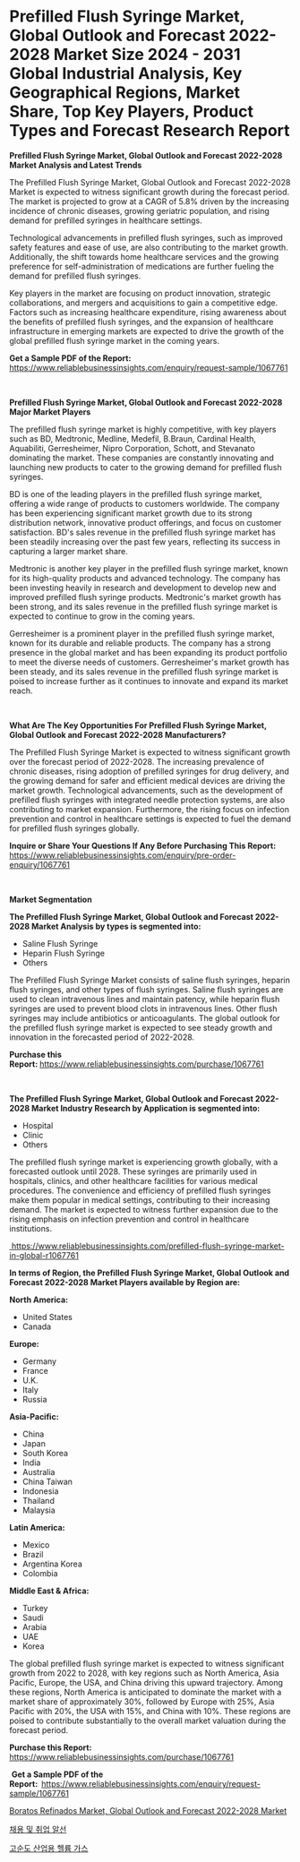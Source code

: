 <p><h1>Prefilled Flush Syringe Market, Global Outlook and Forecast 2022-2028 Market Size 2024 - 2031 Global Industrial Analysis, Key Geographical Regions, Market Share, Top Key Players, Product Types and Forecast Research Report</h1></p><p><strong>Prefilled Flush Syringe Market, Global Outlook and Forecast 2022-2028 Market Analysis and Latest Trends</strong></p>
<p><p>The Prefilled Flush Syringe Market, Global Outlook and Forecast 2022-2028 Market is expected to witness significant growth during the forecast period. The market is projected to grow at a CAGR of 5.8% driven by the increasing incidence of chronic diseases, growing geriatric population, and rising demand for prefilled syringes in healthcare settings. </p><p>Technological advancements in prefilled flush syringes, such as improved safety features and ease of use, are also contributing to the market growth. Additionally, the shift towards home healthcare services and the growing preference for self-administration of medications are further fueling the demand for prefilled flush syringes.</p><p>Key players in the market are focusing on product innovation, strategic collaborations, and mergers and acquisitions to gain a competitive edge. Factors such as increasing healthcare expenditure, rising awareness about the benefits of prefilled flush syringes, and the expansion of healthcare infrastructure in emerging markets are expected to drive the growth of the global prefilled flush syringe market in the coming years.</p></p>
<p><strong>Get a Sample PDF of the Report:&nbsp;</strong> <a href="https://www.reliablebusinessinsights.com/enquiry/request-sample/1067761">https://www.reliablebusinessinsights.com/enquiry/request-sample/1067761</a></p>
<p>&nbsp;</p>
<p><strong>Prefilled Flush Syringe Market, Global Outlook and Forecast 2022-2028 Major Market Players</strong></p>
<p><p>The prefilled flush syringe market is highly competitive, with key players such as BD, Medtronic, Medline, Medefil, B.Braun, Cardinal Health, Aquabiliti, Gerresheimer, Nipro Corporation, Schott, and Stevanato dominating the market. These companies are constantly innovating and launching new products to cater to the growing demand for prefilled flush syringes.</p><p>BD is one of the leading players in the prefilled flush syringe market, offering a wide range of products to customers worldwide. The company has been experiencing significant market growth due to its strong distribution network, innovative product offerings, and focus on customer satisfaction. BD's sales revenue in the prefilled flush syringe market has been steadily increasing over the past few years, reflecting its success in capturing a larger market share.</p><p>Medtronic is another key player in the prefilled flush syringe market, known for its high-quality products and advanced technology. The company has been investing heavily in research and development to develop new and improved prefilled flush syringe products. Medtronic's market growth has been strong, and its sales revenue in the prefilled flush syringe market is expected to continue to grow in the coming years.</p><p>Gerresheimer is a prominent player in the prefilled flush syringe market, known for its durable and reliable products. The company has a strong presence in the global market and has been expanding its product portfolio to meet the diverse needs of customers. Gerresheimer's market growth has been steady, and its sales revenue in the prefilled flush syringe market is poised to increase further as it continues to innovate and expand its market reach.</p></p>
<p>&nbsp;</p>
<p><strong>What Are The Key Opportunities For Prefilled Flush Syringe Market, Global Outlook and Forecast 2022-2028 Manufacturers?</strong></p>
<p><p>The Prefilled Flush Syringe Market is expected to witness significant growth over the forecast period of 2022-2028. The increasing prevalence of chronic diseases, rising adoption of prefilled syringes for drug delivery, and the growing demand for safer and efficient medical devices are driving the market growth. Technological advancements, such as the development of prefilled flush syringes with integrated needle protection systems, are also contributing to market expansion. Furthermore, the rising focus on infection prevention and control in healthcare settings is expected to fuel the demand for prefilled flush syringes globally.</p></p>
<p><strong>Inquire or Share Your Questions If Any Before Purchasing This Report:</strong> <a href="https://www.reliablebusinessinsights.com/enquiry/pre-order-enquiry/1067761">https://www.reliablebusinessinsights.com/enquiry/pre-order-enquiry/1067761</a></p>
<p>&nbsp;</p>
<p><strong>Market Segmentation</strong></p>
<p><strong>The Prefilled Flush Syringe Market, Global Outlook and Forecast 2022-2028 Market Analysis by types is segmented into:</strong></p>
<p><ul><li>Saline Flush Syringe</li><li>Heparin Flush Syringe</li><li>Others</li></ul></p>
<p><p>The Prefilled Flush Syringe Market consists of saline flush syringes, heparin flush syringes, and other types of flush syringes. Saline flush syringes are used to clean intravenous lines and maintain patency, while heparin flush syringes are used to prevent blood clots in intravenous lines. Other flush syringes may include antibiotics or anticoagulants. The global outlook for the prefilled flush syringe market is expected to see steady growth and innovation in the forecasted period of 2022-2028.</p></p>
<p><strong>Purchase this Report:&nbsp;</strong><a href="https://www.reliablebusinessinsights.com/purchase/1067761">https://www.reliablebusinessinsights.com/purchase/1067761</a></p>
<p>&nbsp;</p>
<p><strong>The Prefilled Flush Syringe Market, Global Outlook and Forecast 2022-2028 Market Industry Research by Application is segmented into:</strong></p>
<p><ul><li>Hospital</li><li>Clinic</li><li>Others</li></ul></p>
<p><p>The prefilled flush syringe market is experiencing growth globally, with a forecasted outlook until 2028. These syringes are primarily used in hospitals, clinics, and other healthcare facilities for various medical procedures. The convenience and efficiency of prefilled flush syringes make them popular in medical settings, contributing to their increasing demand. The market is expected to witness further expansion due to the rising emphasis on infection prevention and control in healthcare institutions.</p></p>
<p><a href="https://www.reliablebusinessinsights.com/prefilled-flush-syringe-market-in-global-r1067761">&nbsp;https://www.reliablebusinessinsights.com/prefilled-flush-syringe-market-in-global-r1067761</a></p>
<p><strong>In terms of Region, the Prefilled Flush Syringe Market, Global Outlook and Forecast 2022-2028 Market Players available by Region are:</strong></p>
<p>
    <p> <strong> North America: </strong>
        <ul>
            <li>United States</li>
            <li>Canada</li>
        </ul>
        </p> 
    <p> <strong> Europe: </strong>
        <ul>
            <li>Germany</li>
            <li>France</li>
            <li>U.K.</li>
            <li>Italy</li>
            <li>Russia</li>
        </ul>
        </p> 
    <p> <strong> Asia-Pacific: </strong>
        <ul>
            <li>China</li>
            <li>Japan</li>
            <li>South Korea</li>
            <li>India</li>
            <li>Australia</li>
            <li>China Taiwan</li>
            <li>Indonesia</li>
            <li>Thailand</li>
            <li>Malaysia</li>
        </ul>
        </p> 
    <p> <strong> Latin America: </strong>
        <ul>
            <li>Mexico</li>
            <li>Brazil</li>
            <li>Argentina Korea</li>
            <li>Colombia</li>
        </ul>
        </p> 
    <p> <strong> Middle East & Africa: </strong>
        <ul>
            <li>Turkey</li>
            <li>Saudi</li>
            <li>Arabia</li>
            <li>UAE</li>
            <li>Korea</li>
        </ul>
    </p>
    </p>
<p><p>The global prefilled flush syringe market is expected to witness significant growth from 2022 to 2028, with key regions such as North America, Asia Pacific, Europe, the USA, and China driving this upward trajectory. Among these regions, North America is anticipated to dominate the market with a market share of approximately 30%, followed by Europe with 25%, Asia Pacific with 20%, the USA with 15%, and China with 10%. These regions are poised to contribute substantially to the overall market valuation during the forecast period.</p></p>
<p><strong>Purchase this Report: </strong><a href="https://www.reliablebusinessinsights.com/purchase/1067761">https://www.reliablebusinessinsights.com/purchase/1067761</a></p>
<p>&nbsp;<strong>Get a Sample PDF of the Report:&nbsp;&nbsp;</strong><a href="https://www.reliablebusinessinsights.com/enquiry/request-sample/1067761">https://www.reliablebusinessinsights.com/enquiry/request-sample/1067761</a></p>
<p><strong></strong></p>
<p><p><a href="https://github.com/FassouRP/Market-Research-Report-List-4/blob/main/boratos-refinados-market-global-outlook-and-forecast-2022-2028-market.md">Boratos Refinados Market, Global Outlook and Forecast 2022-2028 Market</a></p><p><a href="https://github.com/mpodehpw07370073/Market-Research-Report-List-2/blob/main/529546580186.md">채용 및 취업 알선</a></p><p><a href="https://medium.com/@eugenekim6262/%EA%B3%A0%EC%88%9C%EB%8F%84-%EC%82%B0%EC%97%85%EC%9A%A9-%ED%97%AC%EB%A5%A8-%EA%B0%80%EC%8A%A4-%EC%8B%9C%EC%9E%A5-%EC%A0%84%EB%A7%9D-%EC%82%B0%EC%97%85-%EA%B0%9C%EC%9A%94-%EB%B0%8F-%EC%98%88%EC%B8%A1-2024%EB%85%84%EB%B6%80%ED%84%B0-2031%EB%85%84-c53e40368a29">고순도 산업용 헬륨 가스</a></p></p>